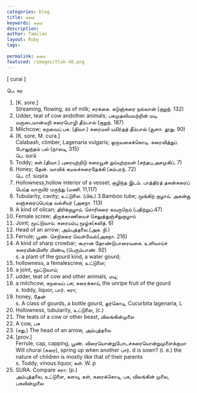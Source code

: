 ```yaml
---
categories: blog
title: சுரை
keywords: சுரை
description: 
author: Tamilan
layout: Ruby
tags: 
 
permalink: சுரை
featured: /images/ttak-48.png
---
```

  
[ curai ]  
  
பெ. சுர  
1. [K. sore.]  
Streaming, flowing, as of milk; சுரக்கை. கடுஞ்சுரை நல்லான் (குறுந். 132)  
2. Udder, teat of cow andother animals; பசுமுதலியவற்றின் மடி. வருடைமான்மறி சுரைபொழி தீம்பால் (குறுந். 187)  
3. Milchcow; கறவைப் பசு. (திவா.) சுரைமலி யமிர்தத் தீம்பால் (சூளா. தூது. 90)  
4. [K. sore, M. cura.]  
Calabash, climber, Lagenaria vulgaris; ஒருவகைக்கொடி. சுரைவித்துப் போலுந்தம் பல் (நாலடி, 315)  
பெ. surā  
1. Toddy; கள்.(திவா.) புரையுற்றிடு சுரையூன் றுய்யுற்றவள் (கந்தபு.அசமுகிப். 7)  
2. Honey; தேன். வாவிக் கமலச்சுரைதேக்கி (கம்பரந். 72)  
பெ. cf. suṣira  
1. Hollowness,hollow interior of a vessel; குழிந்த இடம். பாத்திரத் தகன்சுரைப் பெய்த வாருயிர் மருந்து (மணி. 11,117)  
2. Tubularity, cavity; உட்டுளை. (பிங்.) 3.Bamboo tube; மூங்கிற் குழாய். அகன்சூ லஞ்சுரைப்பெய்த வல்சியர் (அகநா. 113)  
4. A kind of oilcan; திரிக்குழாய். சொரிசுரை கவருநெய் (பதிற்றுப்.47)  
5. Female screw; திருக்காணியைச் செலுத்துஞ்சிறுகுழாய்  
6. Joint; மூட்டுவாய். சுரையம்பு மூழ்க(கலித். 6)  
7. Head of an arrow; அம்புத்தலை.(அக. நி.)  
8. Ferrule; பூண். செறிசுரை வெள்வேல்(அகநா. 216)  
9. A kind of sharp crowbar; கூரான தோண்டுபாரைவகை. உளிவாய்ச் சுரையின்மிளிர மிண்டி (பெரும்பாண். 92)  
s. a plant of the gourd kind, a water gourd;  
2. hollowness, a femalescrew, உட்டுளை;  
3. a joint, மூட்டுவாய்;  
4. udder, teat of cow and other animals, மடி;  
5. a milchcow, கறவைப் பசு; சுரைக்காய், the unripe fruit of the gourd  
s. toddy, liquor, பார். சுரா;  
2. honey, தேன்  
s. A class of gourds, a bottle gourd, ஓர்கொடி, Cucurbita lagenaria, L  
2. Hollowness, tubularity, உட்டுளை, (c.)  
3. The teats of a cow or other beast, விலங்கின்முலை  
4. A cow, பசு  
5. (சது.) The head of an arrow, அம்புத்தலை  
6. [prov.]  
Ferrule, cap, capping, பூண். விரையொன்றுபோடச்சுரையொன்றுமுளைக்குமா Will churai (சுரை), spring up when another பார். d is sown? (i. e.) the nature of children is mostly like that of their parents  
s. Toddy, vinous liquor, கள். W. p  
934. SURA. Compare சுரா. (p.)  
அம்புத்தலை, உட்டுளை, களவு, கள், சுரைக்கொடி, பசு, விலங்கின் முலை, பசுவின்முலை